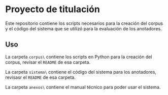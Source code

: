 # Proyecto de titulación

Este repositorio contiene los scripts necesarios para la creación del corpus y el código del sistema que se utilizó para la evaluación de los anotadores.

## Uso

La carpeta `corpus\` contiene los scripts en Python para la creación del corpus, revisar el `README` de esa carpeta.

La carpeta `sistema\` contiene el código del sistema para los anotadores, revisasr el `README` de esa carpeta.

La carpeta `anexos\` contiene el manual técnico para poder usar el sistema.
